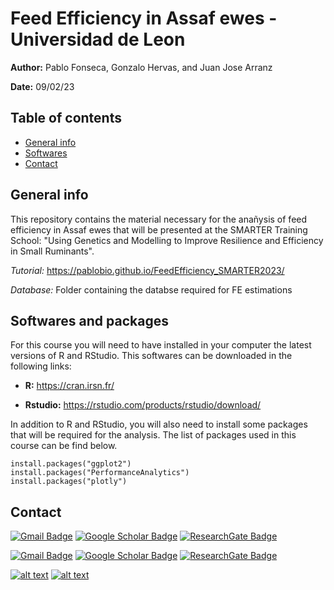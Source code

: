 # Feed Efficiency in Assaf ewes - Universidad de Leon

**Author:** Pablo Fonseca, Gonzalo Hervas, and Juan Jose Arranz 

**Date:** 09/02/23

## Table of contents
* [General info](#general-info)
* [Softwares](#softwares-and-packages)
* [Contact](#contact)

## General info

This repository contains the material necessary for the anañysis of feed efficiency in Assaf ewes that will be presented at the SMARTER Training School: "Using Genetics and Modelling to Improve Resilience and Efficiency in Small Ruminants". 

*Tutorial:* https://pablobio.github.io/FeedEfficiency_SMARTER2023/

*Database:* Folder containing the databse required for FE estimations


## Softwares and packages

For this course you will need to have installed in your computer the latest versions of R and RStudio. This softwares can be downloaded in the following links:

- **R:** https://cran.irsn.fr/

- **Rstudio:** https://rstudio.com/products/rstudio/download/

In addition to R and RStudio, you will also need to install some packages that will be required for the analysis. The list of packages used in this course can be find below. 

```{r global_options, include = FALSE}
install.packages("ggplot2")
install.packages("PerformanceAnalytics")
install.packages("plotly")
```

## Contact

[![Gmail Badge](https://img.shields.io/badge/-psouf@unileon.es-c14438?style=flat-square&logo=Gmail&logoColor=white&link=mailto:psouf@unileon.es)](mailto:psouf@unileon.es)
[![Google Scholar Badge](https://img.shields.io/badge/Google-Scholar-lightgrey)](https://scholar.google.com/citations?user=1VUm8EIAAAAJ&hl=pt-BR)
[![ResearchGate Badge](https://img.shields.io/badge/Research-Gate-9cf)](https://www.researchgate.net/profile/Pablo_Fonseca2)

[![Gmail Badge](https://img.shields.io/badge/-jjarrs@unileon.es-c14438?style=flat-square&logo=Gmail&logoColor=white&link=mailto:jjarrs@unileon.es )](mailto:jjarrs@unileon.es)
[![Google Scholar Badge](https://img.shields.io/badge/Google-Scholar-lightgrey)](https://scholar.google.com/citations?user=2IOw3L0AAAAJ)
[![ResearchGate Badge](https://img.shields.io/badge/Research-Gate-9cf)](https://www.researchgate.net/profile/Juan-Jose-Arranz)

<!-- display the social media buttons in your README -->

[![alt text][1.1]][1]
[![alt text][6.1]][6]


<!-- links to social media icons -->
<!-- no need to change these -->

<!-- icons with padding -->

[1.1]: http://i.imgur.com/tXSoThF.png (twitter icon with padding)
[6.1]: http://i.imgur.com/0o48UoR.png (github icon with padding)

<!-- icons without padding -->

[1.2]: http://i.imgur.com/wWzX9uB.png (twitter icon without padding)
[6.2]: http://i.imgur.com/9I6NRUm.png (github icon without padding)


<!-- links to your social media accounts -->
<!-- update these accordingly -->

[1]: http://www.twitter.com/pablo_bio
[6]: http://www.github.com/pablobio

<!-- Please don't remove this: Grab your social icons from https://github.com/carlsednaoui/gitsocial -->
